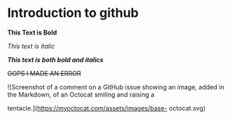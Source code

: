 
# Introduction to github

**This Text is Bold**

_This text is italic_

***This text is both bold and italics***

~~OOPS I MADE AN ERROR~~


![Screenshot of a comment on a GitHub issue showing an
image, added in the Markdown, of an Octocat smiling and
raising a

tentacle.](https://myoctocat.com/assets/images/base-
octocat.svg)
